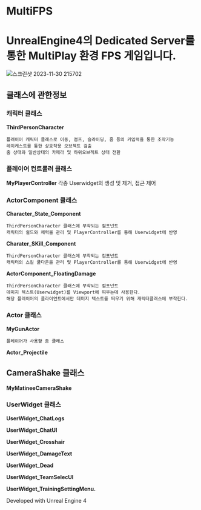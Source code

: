 # MultiFPS

# UnrealEngine4의 Dedicated Server를 통한 MultiPlay 환경 FPS 게임입니다.

![스크린샷 2023-11-30 215702](https://github.com/joyeonguns/ue4-multi-project/assets/85017198/b375218c-81d1-4e36-9c82-57556e30beb0)

## 클래스에 관한정보

### 캐릭터 클래스

**ThirdPersonCharacter** 

    플래이어 캐릭터 클래스로 이동, 점프, 슬라이딩, 줌 등의 키입력을 통한 조작기능
    레이케스트를 통한 상호작용 오브젝트 검출  
    줌 상태와 일반상태의 카메라 및 하위오브젝트 상태 전환                
  

### 플레이어 컨트롤러 클래스

**MyPlayerController** 
    각종 Userwidget의 생성 및 제거, 접근 제어 

### ActorComponent 클래스

**Character_State_Component** 

    ThirdPersonCharacter 클래스에 부착되는 컴포넌트
    캐릭터의 쉴드와 체력을 관리 및 PlayerController를 통해 Userwidget에 반영

**Charater_SKill_Component**

    ThirdPersonCharacter 클래스에 부착되는 컴포넌트
    캐릭터의 스킬 쿨다운을 관리 및 PlayerController를 통해 Userwidget에 반영

**ActorComponent_FloatingDamage**

    ThirdPersonCharacter 클래스에 부착되는 컴포넌트
    데미지 텍스트(Userwidget)를 Viewport에 띄우는데 사용한다.
    해당 플레이어의 클라이언트에서만 데미지 텍스트를 띄우기 위해 캐릭터클래스에 부착한다.


### Actor 클래스

**MyGunActor**

    플레이어가 사용할 총 클래스
    

**Actor_Projectile** 
    
    

## CameraShake 클래스

**MyMatineeCameraShake**

### UserWidget 클래스

**UserWidget_ChatLogs** 

**UserWidget_ChatUI**

**UserWidget_Crosshair**

**UserWidget_DamageText**

**UserWidget_Dead**

**UserWidget_TeamSelecUI**

**UserWidget_TrainingSettingMenu.**

Developed with Unreal Engine 4
